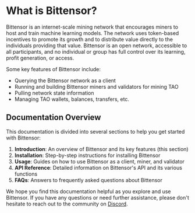 # What is Bittensor?

Bittensor is an internet-scale mining network that encourages miners to host and train machine learning models. The network uses token-based incentives to promote its growth and to distribute value directly to the individuals providing that value. Bittensor is an open network, accessible to all participants, and no individual or group has full control over its learning, profit generation, or access.

Some key features of Bittensor include:

- Querying the Bittensor network as a client
- Running and building Bittensor miners and validators for mining TAO
- Pulling network state information
- Managing TAO wallets, balances, transfers, etc.

## Documentation Overview

This documentation is divided into several sections to help you get started with Bittensor:

1. **Introduction**: An overview of Bittensor and its key features (this section)
2. **Installation**: Step-by-step instructions for installing Bittensor
3. **Usage**: Guides on how to use Bittensor as a client, miner, and validator
4. **API Reference**: Detailed information on Bittensor's API and its various functions
5. **FAQs**: Answers to frequently asked questions about Bittensor

We hope you find this documentation helpful as you explore and use Bittensor. If you have any questions or need further assistance, please don't hesitate to reach out to the community on [Discord](https://discord.gg/bittensor).
